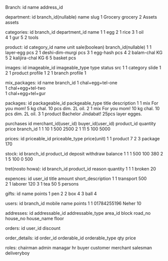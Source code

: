 Branch:
id 	name 	 address_id


department:
id 	branch_id(nullable) 	name 		slug
1 				Grocery 	grocery
2 				Assets 	assets

categories:
id 	branch_id	department_id		name 
1			1			egg
2			1			rice
3			1			oil 	
4 			1			gur
5			2			tools

product:
id 	category_id		name 	 		unit	sale(boolean) 	branch_id(nullable)
1 	1			layer-egg		pcs
2	1			deshi-dim-murgi	pcs
3 	1			egg-hash		pcs
4 	2 			balam-chal		KG
5 	2  			kalijira-chal		KG
6 	5			basket			pcs 		

images:
id 	imageable_id 	imageable_type 	type 		status  	src
1 	1			category 		slide 		1
2 	1 			product 		profile 		1
2 	1 			branch 		profile 		1

mix_packages:
id 	name			branch_id
1 	chal+egg+tel-one	
1 	chal+egg+tel-two	
1 	chal+egg+tel+gur	

packages:
id 	packageable_id 	packgeable_type 	title 				description
1	1			mix 			For you mom!			5 kg chal. 10 pcs dim. 2L oil.
2	1			mix 			For you mom!			10 kg chal. 10 pcs dim. 2L oil.
3	1			product 		Bachelor Jindabat!		25pcs layer egges.

purchases
id 	merchant_id(user_id)  	buyer_id(user_id)	product_id 	quantity 		price 		branch_id
1	1				10			1		500		2500
2	1				11			5		100		5000	

prices:
id 	priceable_id 		priceable_type 	price(unit)
1 	1			product 		7
2 	3			package 		170 		


stock: 
id	branch_id 	product_id  	deposit 	withdraw  	balance
1	1		1		500		100		380	
2	1		5		100		 0		500

tret(nosto howa):
id	branch_id	product_id 	reason  	quantity 
1	1		1		broken		20

expences:
id 	user_id 	title 		amount 	short_description
1 	1		transport	500		
2 	1		laborer 	120
3 	1		tea 		50		5 persons


gifts:
id 	name		points
1 	pen		2
2 	box		4
3 	ball		4

users:
id 	branch_id 	mobile 		name 		points
1 	1		01784255196 	Neher 		10

addresses:
id   addressable_id      addressable_type 	area_id      block      road_no      house_no        house_name   	floor

orders:
id 	user_id 	discount 	

order_details:
id  	order_id 	orderable_id 		orderable_type 	 qty 	price 	

roles:
chairman
admin
managar
hr
buyer
customer
merchant
salesman
deliveryboy





